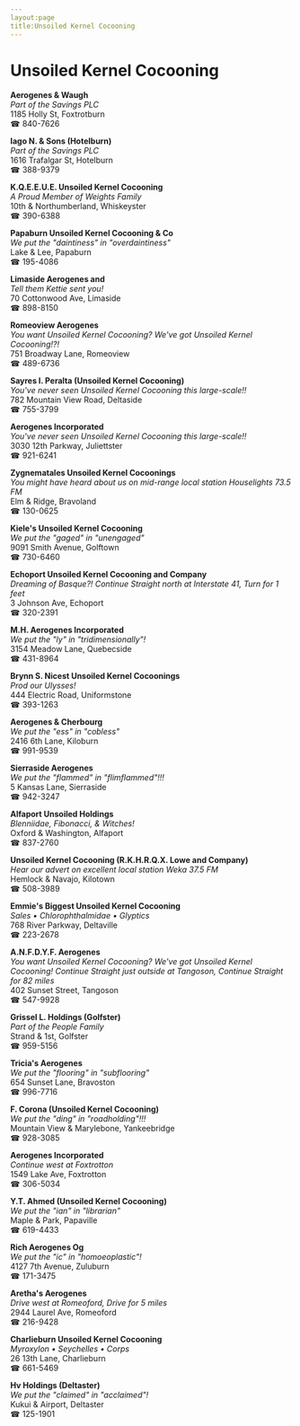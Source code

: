 ```yaml
---
layout:page
title:Unsoiled Kernel Cocooning
---
```

# Unsoiled Kernel Cocooning

**Aerogenes & Waugh**  
_Part of the Savings PLC_  
1185 Holly St, Foxtrotburn  
☎ 840-7626



**Iago N. & Sons (Hotelburn)**  
_Part of the Savings PLC_  
1616 Trafalgar St, Hotelburn  
☎ 388-9379



**K.Q.E.E.U.E. Unsoiled Kernel Cocooning**  
_A Proud Member of Weights Family_  
10th & Northumberland, Whiskeyster  
☎ 390-6388



**Papaburn Unsoiled Kernel Cocooning & Co**  
_We put the "daintiness" in "overdaintiness"_  
Lake & Lee, Papaburn  
☎ 195-4086



**Limaside Aerogenes and**  
_Tell them Kettie sent you!_  
70 Cottonwood Ave, Limaside  
☎ 898-8150



**Romeoview Aerogenes**  
_You want Unsoiled Kernel Cocooning? We've got Unsoiled Kernel Cocooning!?!_  
751 Broadway Lane, Romeoview  
☎ 489-6736



**Sayres I. Peralta (Unsoiled Kernel Cocooning)**  
_You've never seen Unsoiled Kernel Cocooning this large-scale!!_  
782 Mountain View Road, Deltaside  
☎ 755-3799



**Aerogenes Incorporated**  
_You've never seen Unsoiled Kernel Cocooning this large-scale!!_  
3030 12th Parkway, Juliettster  
☎ 921-6241



**Zygnematales Unsoiled Kernel Cocoonings**  
_You might have heard about us on mid-range local station Houselights 73.5 FM_  
Elm & Ridge, Bravoland  
☎ 130-0625



**Kiele's Unsoiled Kernel Cocooning**  
_We put the "gaged" in "unengaged"_  
9091 Smith Avenue, Golftown  
☎ 730-6460



**Echoport Unsoiled Kernel Cocooning and Company**  
_Dreaming of Basque?! 
Continue Straight north at Interstate 41, Turn for 1 feet_  
3 Johnson Ave, Echoport  
☎ 320-2391



**M.H. Aerogenes Incorporated**  
_We put the "ly" in "tridimensionally"!_  
3154 Meadow Lane, Quebecside  
☎ 431-8964



**Brynn S. Nicest Unsoiled Kernel Cocoonings**  
_Prod our Ulysses!_  
444 Electric Road, Uniformstone  
☎ 393-1263



**Aerogenes & Cherbourg**  
_We put the "ess" in "cobless"_  
2416 6th Lane, Kiloburn  
☎ 991-9539



**Sierraside Aerogenes**  
_We put the "flammed" in "flimflammed"!!!_  
5 Kansas Lane, Sierraside  
☎ 942-3247



**Alfaport Unsoiled Holdings**  
_Blenniidae, Fibonacci, & Witches!_  
Oxford & Washington, Alfaport  
☎ 837-2760



**Unsoiled Kernel Cocooning (R.K.H.R.Q.X. Lowe and Company)**  
_Hear our advert on excellent local station Weka 37.5 FM_  
Hemlock & Navajo, Kilotown  
☎ 508-3989



**Emmie's Biggest Unsoiled Kernel Cocooning**  
_Sales • Chlorophthalmidae • Glyptics_  
768 River Parkway, Deltaville  
☎ 223-2678



**A.N.F.D.Y.F. Aerogenes**  
_You want Unsoiled Kernel Cocooning? We've got Unsoiled Kernel Cocooning! 
Continue Straight just outside at Tangoson, Continue Straight for 82 miles_  
402 Sunset Street, Tangoson  
☎ 547-9928



**Grissel L. Holdings (Golfster)**  
_Part of the People Family_  
Strand & 1st, Golfster  
☎ 959-5156



**Tricia's Aerogenes**  
_We put the "flooring" in "subflooring"_  
654 Sunset Lane, Bravoston  
☎ 996-7716



**F. Corona (Unsoiled Kernel Cocooning)**  
_We put the "ding" in "roadholding"!!!_  
Mountain View & Marylebone, Yankeebridge  
☎ 928-3085



**Aerogenes Incorporated**  
_Continue west at Foxtrotton_  
1549 Lake Ave, Foxtrotton  
☎ 306-5034



**Y.T. Ahmed (Unsoiled Kernel Cocooning)**  
_We put the "ian" in "librarian"_  
Maple & Park, Papaville  
☎ 619-4433



**Rich Aerogenes Og**  
_We put the "ic" in "homoeoplastic"!_  
4127 7th Avenue, Zuluburn  
☎ 171-3475



**Aretha's Aerogenes**  
_Drive west at Romeoford, Drive for 5 miles_  
2944 Laurel Ave, Romeoford  
☎ 216-9428



**Charlieburn Unsoiled Kernel Cocooning**  
_Myroxylon • Seychelles • Corps_  
26 13th Lane, Charlieburn  
☎ 661-5469



**Hv Holdings (Deltaster)**  
_We put the "claimed" in "acclaimed"!_  
Kukui & Airport, Deltaster  
☎ 125-1901



